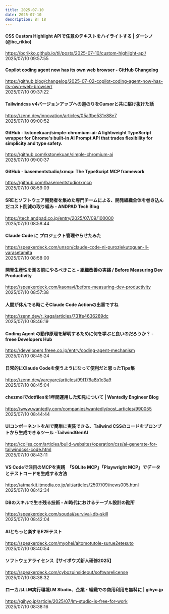 ```yaml
---
title: 2025-07-10
date: 2025-07-10
description: B! 18
---
```


#### CSS Custom Highlight APIで任意のテキストをハイライトする | ダーシノ(@bc_rikko)
https://bcrikko.github.io/til/posts/2025-07-10/custom-highlight-api/<br>
2025/07/10 09:57:55<br>


#### Copilot coding agent now has its own web browser - GitHub Changelog
https://github.blog/changelog/2025-07-02-copilot-coding-agent-now-has-its-own-web-browser/<br>
2025/07/10 09:37:22<br>


#### Tailwindcss v4バージョンアップへの道のりをCursorと共に駆け抜けた話
https://zenn.dev/innovation/articles/05a3be531e88e7<br>
2025/07/10 09:00:52<br>


#### GitHub - kstonekuan/simple-chromium-ai: A lightweight TypeScript wrapper for Chrome's built-in AI Prompt API that trades flexibility for simplicity and type safety.
https://github.com/kstonekuan/simple-chromium-ai<br>
2025/07/10 09:00:37<br>


#### GitHub - basementstudio/xmcp: The TypeScript MCP framework
https://github.com/basementstudio/xmcp<br>
2025/07/10 08:59:09<br>


#### SREとソフトウェア開発者を集めた専門チームによる、開発組織全体を巻き込んだコスト削減の取り組み - ANDPAD Tech Blog
https://tech.andpad.co.jp/entry/2025/07/09/100000<br>
2025/07/10 08:58:44<br>


#### Claude Code に プロジェクト管理やらせたみた
https://speakerdeck.com/unson/claude-code-ni-puroziekutoguan-li-yarasetamita<br>
2025/07/10 08:58:00<br>


#### 開発生産性を測る前にやるべきこと - 組織改善の実践 / Before Measuring Dev Productivity
https://speakerdeck.com/kaonavi/before-measuring-dev-productivity<br>
2025/07/10 08:57:38<br>


#### 人間が休んでる時こそClaude Code Actionの出番ですね
https://zenn.dev/r_kaga/articles/731fe4636289dc<br>
2025/07/10 08:46:19<br>


#### Coding Agent の動作原理を解明するために何を学ぶと良いのだろうか？ - freee Developers Hub
https://developers.freee.co.jp/entry/coding-agent-mechanism<br>
2025/07/10 08:45:24<br>


#### 日常的にClaude Codeを使うようになって便利だと思ったTips集
https://zenn.dev/yareyare/articles/99f176a8b1c3a9<br>
2025/07/10 08:45:04<br>


#### chezmoiでdotfilesを1年間運用した知見について | Wantedly Engineer Blog
https://www.wantedly.com/companies/wantedly/post_articles/990055<br>
2025/07/10 08:44:44<br>


#### UIコンポーネントをAIで簡単に実装できる、Tailwind CSSのコードをプロンプトから生成できるツール -TailwindGenAI
https://coliss.com/articles/build-websites/operation/css/ai-generate-for-tailwindcss-code.html<br>
2025/07/10 08:43:11<br>


#### VS Codeで注目のMCPを実践　「SQLite MCP」「Playwright MCP」でデータとテストコードを生成する方法
https://atmarkit.itmedia.co.jp/ait/articles/2507/09/news005.html<br>
2025/07/10 08:42:34<br>


#### DBのスキルで生き残る技術 - AI時代におけるテーブル設計の勘所
https://speakerdeck.com/soudai/survival-db-skill<br>
2025/07/10 08:42:04<br>


#### AIともっと楽するE2Eテスト
https://speakerdeck.com/myohei/aitomotutole-surue2etesuto<br>
2025/07/10 08:40:54<br>


#### ソフトウェアライセンス【サイボウズ新人研修2025】
https://speakerdeck.com/cybozuinsideout/softwarelicense<br>
2025/07/10 08:38:32<br>


#### ローカルLLM実行環境LM Studio、企業・組織での商用利用を無料に | gihyo.jp
https://gihyo.jp/article/2025/07/lm-studio-is-free-for-work<br>
2025/07/10 08:38:16<br>


